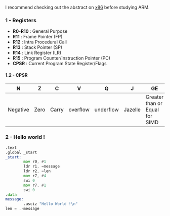 I recommend checking out the abstract on [x86](https://github.com/RistBS/Awesome-RedTeam-Cheatsheet/edit/master/Binary%20Exploitation%20&%20Shellcoding/ASM/x86%20basics.md) before studying ARM.



### 1 - Registers

- **R0-R10** : General Purpose
- **R11**    : Frame Pointer (FP)
- **R12**    : Intra Procedural Call	
- **R13**    : Stack Pointer (SP)
- **R14**    : Link Register (LR)
- **R15**    : Program Counter/Instruction Pointer (PC)
- **CPSR**   : Current Program State Register/Flags	


#### 1.2 - CPSR

N | Z | C | V | Q | J | GE | E | A | I | F | T | M
--- | --- | --- | --- | --- | --- | --- | --- | --- | --- | --- | --- | --- |
Negative | Zero | Carry | overflow | underflow | Jazelle | Greater than or Equal for SIMD | Endianness | Abort disable | IRQ disable | FTQ disable | Thumb | processor mode (privilege mode) | 


### 2 - Hello world !

```asm
.text
.global _start
_start:
	    mov r0, #1
	    ldr r1, =message
	    ldr r2, =len
	    mov r7, #4
	    swi 0
	    mov r7, #1
	    swi 0
.data
message:
	    .asciz "Hello World !\n"
len = .-message
```
